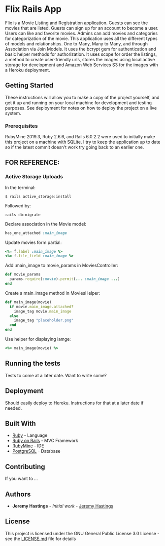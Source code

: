 # Flix Rails App

Flix is a Movie Listing and Registration application.  Guests can see the movies that are listed.  Guests can sign up for an account to become a user.  Users can like and favorite movies.  Admins can add movies and categories for categorization of the movie.  This application uses all the different types of models and relationships.  One to Many, Many to Many, and through Association via Join Models.  It uses the bcrypt gem for authentication and basic helper methods for authorization.  It uses scope for order the listings, a method to create user-friendly urls, stores the images using local active storage for development and Amazon Web Services S3 for the images with a Heroku deployment.

## Getting Started

These instructions will allow you to make a copy of the project yourself, and get it up and running on your local machine for development and testing purposes. See deployment for notes on how to deploy the project on a live system.

### Prerequisites

RubyMine 2019.3, Ruby 2.6.6, and Rails 6.0.2.2 were used to initially make this project on a machine with SQLite.  I try to keep the application up to date so if the latest commit doesn't work try going back to an earlier one.

## FOR REFERENCE:

### Active Storage Uploads

In the terminal:

```shell
$ rails active_storage:install
```

Followed by:

```shell
rails db:migrate
```

Declare association in the Movie model:

```ruby
has_one_attached :main_image
```

Update movies form partial:

```ruby
<%= f.label :main_image %>
<%= f.file_field :main_image %>
```

Add :main_image to movie_params in MoviesController:

```ruby
def movie_params
  params.require(:movie).permit(... :main_image ...)
end
```

Create a main_image method in MoviesHelper:

```ruby
def main_image(movie)
  if movie.main_image.attached?
    image_tag movie.main_image
  else
    image_tag "placeholder.png"
  end
end
```

Use helper for displaying iamge:

```ruby
<%= main_image(movie) %>
```



## Running the tests

Tests to come at a later date.  Want to write some?

## Deployment

Should easily deploy to Heroku.  Instructions for that at a later date if needed.

## Built With

* [Ruby](https://www.ruby-lang.org/en/) - Language
* [Ruby on Rails](https://rubyonrails.org) - MVC Framework
* [RubyMine](https://www.jetbrains.com/ruby/) - IDE
* [PostgreSQL](https://www.postgresql.org) - Database

## Contributing

If you want to ...

## Authors

* **Jeremy Hastings** - *Initial work* - [Jeremy Hastings](https://github.com/jeremyhastings/)

## License

This project is licensed under the GNU General Public License 3.0 License - see the [LICENSE.md](LICENSE.md) file for details
